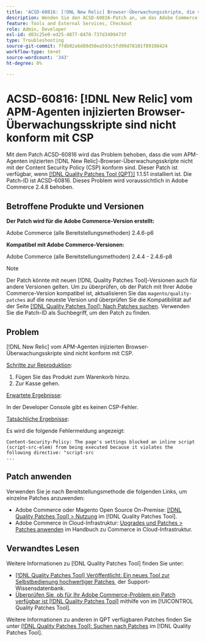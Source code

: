 ```yaml
---
title: 'ACSD-60816: [!DNL New Relic] Browser-Überwachungsskripte, die vom APM-Agent eingefügt werden, sind nicht konform mit CSP'
description: Wenden Sie den ACSD-60816-Patch an, um das Adobe Commerce-Problem zu beheben, bei dem die  [!DNL New Relic] -Browser-Überwachungsskripte, die vom APM-Agenten injiziert werden, nicht mit der Content Security Policy (CSP) konform sind und ihre Ausführung verhindern.
feature: Tools and External Services, Checkout
role: Admin, Developer
exl-id: d03c25e0-ed25-4877-8470-737d3499473f
type: Troubleshooting
source-git-commit: 7fdb02a6d89d50ea593c5fd99d78101f89198424
workflow-type: tm+mt
source-wordcount: '343'
ht-degree: 0%

---
```


# ACSD-60816: [!DNL New Relic] vom APM-Agenten injizierten Browser-Überwachungsskripte sind nicht konform mit CSP

Mit dem Patch ACSD-60816 wird das Problem behoben, dass die vom APM-Agenten injizierten [!DNL New Relic]-Browser-Überwachungsskripte nicht mit der Content Security Policy (CSP) konform sind. Dieser Patch ist verfügbar, wenn [[!DNL Quality Patches Tool (QPT)]](https://experienceleague.adobe.com/de/docs/commerce-operations/tools/quality-patches-tool/quality-patches-tool-to-self-serve-quality-patches) 1.1.51 installiert ist. Die Patch-ID ist ACSD-60816. Dieses Problem wird voraussichtlich in Adobe Commerce 2.4.8 behoben.

## Betroffene Produkte und Versionen

**Der Patch wird für die Adobe Commerce-Version erstellt:**

Adobe Commerce (alle Bereitstellungsmethoden) 2.4.6-p6

**Kompatibel mit Adobe Commerce-Versionen:**

Adobe Commerce (alle Bereitstellungsmethoden) 2.4.4 - 2.4.6-p8

>[!NOTE]
>
>Der Patch könnte mit neuen [!DNL Quality Patches Tool]-Versionen auch für andere Versionen gelten. Um zu überprüfen, ob der Patch mit Ihrer Adobe Commerce-Version kompatibel ist, aktualisieren Sie das `magento/quality-patches` auf die neueste Version und überprüfen Sie die Kompatibilität auf der Seite [[!DNL Quality Patches Tool]: Nach Patches suchen](https://experienceleague.adobe.com/tools/commerce-quality-patches/index.html?lang=de). Verwenden Sie die Patch-ID als Suchbegriff, um den Patch zu finden.

## Problem

[!DNL New Relic] vom APM-Agenten injizierten Browser-Überwachungsskripte sind nicht konform mit CSP.

<u>Schritte zur Reproduktion</u>:

1. Fügen Sie das Produkt zum Warenkorb hinzu.
1. Zur Kasse gehen.

<u>Erwartete Ergebnisse</u>:

In der Developer Console gibt es keinen CSP-Fehler.

<u>Tatsächliche Ergebnisse</u>:

Es wird die folgende Fehlermeldung angezeigt:

```
Content-Security-Policy: The page's settings blocked an inline script (script-src-elem) from being executed because it violates the following directive: "script-src 
...
```

## Patch anwenden

Verwenden Sie je nach Bereitstellungsmethode die folgenden Links, um einzelne Patches anzuwenden:

* Adobe Commerce oder Magento Open Source On-Premise: [[!DNL Quality Patches Tool] > Nutzung](/help/tools/quality-patches-tool/usage.md) im [!DNL Quality Patches Tool].
* Adobe Commerce in Cloud-Infrastruktur: [Upgrades und Patches > Patches anwenden](https://experienceleague.adobe.com/docs/commerce-cloud-service/user-guide/develop/upgrade/apply-patches.html?lang=de) im Handbuch zu Commerce in Cloud-Infrastruktur.

## Verwandtes Lesen

Weitere Informationen zu [!DNL Quality Patches Tool] finden Sie unter:

* [[!DNL Quality Patches Tool] Veröffentlicht: Ein neues Tool zur Selbstbedienung hochwertiger Patches &#x200B;](https://experienceleague.adobe.com/de/docs/commerce-operations/tools/quality-patches-tool/quality-patches-tool-to-self-serve-quality-patches) der Support-Wissensdatenbank.
* [Überprüfen Sie, ob für Ihr Adobe Commerce-Problem ein Patch verfügbar ist [!DNL Quality Patches Tool]](/help/tools/quality-patches-tool/patches-available-in-qpt/check-patch-for-magento-issue-with-magento-quality-patches.md) mithilfe von im [!UICONTROL Quality Patches Tool].


Weitere Informationen zu anderen in QPT verfügbaren Patches finden Sie unter [[!DNL Quality Patches Tool]: Suchen nach Patches](https://experienceleague.adobe.com/tools/commerce-quality-patches/index.html?lang=de) im [!DNL Quality Patches Tool].
